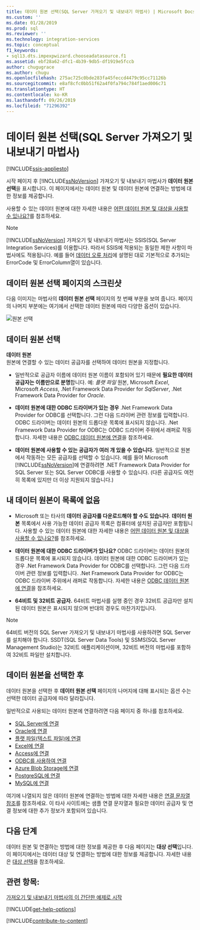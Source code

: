 ```yaml
---
title: 데이터 원본 선택(SQL Server 가져오기 및 내보내기 마법사) | Microsoft Docs
ms.custom: ''
ms.date: 01/28/2019
ms.prod: sql
ms.reviewer: ''
ms.technology: integration-services
ms.topic: conceptual
f1_keywords:
- sql13.dts.impexpwizard.chooseadatasource.f1
ms.assetid: ebf28a62-dfc1-4b39-9db5-df1919e5fccb
author: chugugrace
ms.author: chugu
ms.openlocfilehash: 275ac725c0bde283fa45feccd4479c95cc71126b
ms.sourcegitcommit: e8af8cfc0bb51f62a4f0fa794c784f1aed006c71
ms.translationtype: HT
ms.contentlocale: ko-KR
ms.lasthandoff: 09/26/2019
ms.locfileid: "71296392"
---
```

# <a name="choose-a-data-source-sql-server-import-and-export-wizard"></a>데이터 원본 선택(SQL Server 가져오기 및 내보내기 마법사)

[!INCLUDE[ssis-appliesto](../../includes/ssis-appliesto-ssvrpluslinux-asdb-asdw-xxx.md)]


  시작 페이지 후 [!INCLUDE[ssNoVersion](../../includes/ssnoversion-md.md)] 가져오기 및 내보내기 마법사가 **데이터 원본 선택**을 표시합니다. 이 페이지에서는 데이터 원본 및 데이터 원본에 연결하는 방법에 대한 정보를 제공합니다.
  
사용할 수 있는 데이터 원본에 대한 자세한 내용은 [어떤 데이터 원본 및 대상을 사용할 수 있나요?](../../integration-services/import-export-data/import-and-export-data-with-the-sql-server-import-and-export-wizard.md#wizardSources)를 참조하세요.

> [!NOTE]
> [!INCLUDE[ssNoVersion](../../includes/ssnoversion-md.md)] 가져오기 및 내보내기 마법사는 SSIS(SQL Server Integration Services)를 이용합니다. 따라서 SSIS에 적용되는 동일한 제한 사항이 마법사에도 적용됩니다.  예를 들어 [데이터 오류 처리](../../integration-services/data-flow/error-handling-in-data.md)에 설명된 대로 기본적으로 추가되는 ErrorCode 및 ErrorColumn열이 있습니다.

## <a name="screen-shot-of-the-choose-a-data-source-page"></a>데이터 원본 선택 페이지의 스크린샷 
다음 이미지는 마법사의 **데이터 원본 선택** 페이지의 첫 번째 부분을 보여 줍니다. 페이지의 나머지 부분에는 여기에서 선택한 데이터 원본에 따라 다양한 옵션이 있습니다.

![원본 선택](../../integration-services/import-export-data/media/choose-source.png)

## <a name="choose-a-data-source"></a>데이터 원본 선택
 **데이터 원본**  
원본에 연결할 수 있는 데이터 공급자를 선택하여 데이터 원본을 지정합니다.

-   일반적으로 공급자 이름에 데이터 원본 이름이 포함되어 있기 때문에 **필요한 데이터 공급자는 이름만으로 분명**합니다. 예: *플랫 파일* 원본, Microsoft *Excel*, Microsoft *Access*, .Net Framework Data Provider for *SqlServer*, .Net Framework Data Provider for *Oracle*.

-   **데이터 원본에 대한 ODBC 드라이버가 있는 경우** .Net Framework Data Provider for ODBC를 선택합니다. 그런 다음 드라이버 관련 정보를 입력합니다. ODBC 드라이버는 데이터 원본의 드롭다운 목록에 표시되지 않습니다. .Net Framework Data Provider for ODBC는 ODBC 드라이버 주위에서 래퍼로 작동합니다. 자세한 내용은 [ODBC 데이터 원본에 연결](../../integration-services/import-export-data/connect-to-an-odbc-data-source-sql-server-import-and-export-wizard.md)을 참조하세요.

-   **데이터 원본에 사용할 수 있는 공급자가 여러 개 있을 수 있습니다.** 일반적으로 원본에서 작동하는 모든 공급자를 선택할 수 있습니다. 예를 들어 Microsoft [!INCLUDE[ssNoVersion](../../includes/ssnoversion-md.md)]에 연결하려면 .NET Framework Data Provider for SQL Server 또는 SQL Server ODBC를 사용할 수 있습니다. (다른 공급자도 여전히 목록에 있지만 더 이상 지원되지 않습니다.) 

## <a name="my-data-source-isnt-in-the-list"></a>내 데이터 원본이 목록에 없음
-   Microsoft 또는 타사의 **데이터 공급자를 다운로드해야 할 수도 있습니다**. **데이터 원본** 목록에서 사용 가능한 데이터 공급자 목록은 컴퓨터에 설치된 공급자만 포함됩니다. 사용할 수 있는 데이터 원본에 대한 자세한 내용은 [어떤 데이터 원본 및 대상을 사용할 수 있나요?](import-and-export-data-with-the-sql-server-import-and-export-wizard.md#wizardSources)를 참조하세요.

-   **데이터 원본에 대한 ODBC 드라이버가 있나요?** ODBC 드라이버는 데이터 원본의 드롭다운 목록에 표시되지 않습니다. 데이터 원본에 대한 ODBC 드라이버가 있는 경우 .Net Framework Data Provider for ODBC를 선택합니다. 그런 다음 드라이버 관련 정보를 입력합니다. .Net Framework Data Provider for ODBC는 ODBC 드라이버 주위에서 래퍼로 작동합니다. 자세한 내용은 [ODBC 데이터 원본에 연결](../../integration-services/import-export-data/connect-to-an-odbc-data-source-sql-server-import-and-export-wizard.md)을 참조하세요.

-   **64비트 및 32비트 공급자.** 64비트 마법사를 실행 중인 경우 32비트 공급자만 설치된 데이터 원본은 표시되지 않으며 반대의 경우도 마찬가지입니다.

> [!NOTE]
> 64비트 버전의 SQL Server 가져오기 및 내보내기 마법사를 사용하려면 SQL Server를 설치해야 합니다. SSDT(SQL Server Data Tools) 및 SSMS(SQL Server Management Studio)는 32비트 애플리케이션이며, 32비트 버전의 마법사를 포함하여 32비트 파일만 설치합니다.

## <a name="after-you-choose-a-data-source"></a>데이터 원본을 선택한 후
데이터 원본을 선택한 후 **데이터 원본 선택** 페이지의 나머지에 대해 표시되는 옵션 수는 선택한 데이터 공급자에 따라 달라집니다.

일반적으로 사용되는 데이터 원본에 연결하려면 다음 페이지 중 하나를 참조하세요.
-   [SQL Server에 연결](../../integration-services/import-export-data/connect-to-a-sql-server-data-source-sql-server-import-and-export-wizard.md)
-   [Oracle에 연결](../../integration-services/import-export-data/connect-to-an-oracle-data-source-sql-server-import-and-export-wizard.md)
-   [플랫 파일(텍스트 파일)에 연결](../../integration-services/import-export-data/connect-to-a-flat-file-data-source-sql-server-import-and-export-wizard.md)
-   [Excel에 연결](../../integration-services/import-export-data/connect-to-an-excel-data-source-sql-server-import-and-export-wizard.md)
-   [Access에 연결](../../integration-services/import-export-data/connect-to-an-access-data-source-sql-server-import-and-export-wizard.md)
-   [ODBC를 사용하여 연결](../../integration-services/import-export-data/connect-to-an-odbc-data-source-sql-server-import-and-export-wizard.md)
-   [Azure Blob Storage에 연결](../../integration-services/import-export-data/connect-to-azure-blob-storage-sql-server-import-and-export-wizard.md)
-   [PostgreSQL에 연결](../../integration-services/import-export-data/connect-to-a-postgresql-data-source-sql-server-import-and-export-wizard.md)
-   [MySQL에 연결](../../integration-services/import-export-data/connect-to-a-mysql-data-source-sql-server-import-and-export-wizard.md)

여기에 나열되지 않은 데이터 원본에 연결하는 방법에 대한 자세한 내용은 [연결 문자열 참조](https://www.connectionstrings.com/)를 참조하세요. 이 타사 사이트에는 샘플 연결 문자열과 필요한 데이터 공급자 및 연결 정보에 대한 추가 정보가 포함되어 있습니다.

## <a name="whats-next"></a>다음 단계
 데이터 원본 및 연결하는 방법에 대한 정보를 제공한 후 다음 페이지는 **대상 선택**입니다. 이 페이지에서는 데이터 대상 및 연결하는 방법에 대한 정보를 제공합니다. 자세한 내용은 [대상 선택](../../integration-services/import-export-data/choose-a-destination-sql-server-import-and-export-wizard.md)을 참조하세요.

## <a name="see-also"></a>관련 항목:
[가져오기 및 내보내기 마법사의 이 간단한 예제로 시작](../../integration-services/import-export-data/get-started-with-this-simple-example-of-the-import-and-export-wizard.md)

[!INCLUDE[get-help-options](../../includes/paragraph-content/get-help-options.md)]

[!INCLUDE[contribute-to-content](../../includes/paragraph-content/contribute-to-content.md)]
